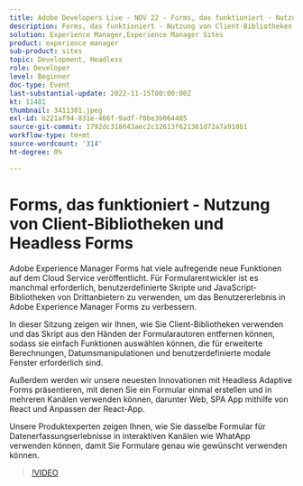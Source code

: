 ```yaml
---
title: Adobe Developers Live - NOV 22 - Forms, das funktioniert - Nutzung von Client-Bibliotheken und Headless Forms
description: Forms, das funktioniert - Nutzung von Client-Bibliotheken und Headless-FormularenAdobe Experience Manager Forms hat viele aufregende neue Funktionen für Cloud Service veröffentlicht. Für Formularentwickler ist es manchmal erforderlich, benutzerdefinierte Skripte und JavaScript-Bibliotheken von Drittanbietern zu nutzen, um das Benutzererlebnis in Adobe Experience Manager Forms zu verbessern. In dieser Sitzung erfahren Sie, wie Sie Client-Bibliotheken verwenden und das Skript von Formularautoren nutzen können, damit sie einfach Funktionen auswählen können, die für erweiterte Berechnungen, Datumsmanipulationen und benutzerdefinierte modale Fenster erforderlich sind. Außerdem werden wir unsere neuesten Innovationen mit Headless Adaptive Forms vorstellen, in denen Sie Autoren einmalig Formulare erstellen und in mehreren Kanälen verwenden, einschließlich Web, SPA App mithilfe von React und Anpassen der React-App. Unsere Produktexperten zeigen Ihnen, wie Sie dasselbe Formular für Datenerfassungserlebnisse in interaktiven Kanälen wie WhatApp verwenden können, damit Sie Formulare genau wie gewünscht verwenden können.
solution: Experience Manager,Experience Manager Sites
product: experience manager
sub-product: sites
topic: Development, Headless
role: Developer
level: Beginner
doc-type: Event
last-substantial-update: 2022-11-15T00:00:00Z
kt: 11481
thumbnail: 3411301.jpeg
exl-id: b221af94-831e-466f-9adf-f0be3b064485
source-git-commit: 1792dc318643aec2c12613f621361d72a7a918b1
workflow-type: tm+mt
source-wordcount: '314'
ht-degree: 0%

---
```


# Forms, das funktioniert - Nutzung von Client-Bibliotheken und Headless Forms

Adobe Experience Manager Forms hat viele aufregende neue Funktionen auf dem Cloud Service veröffentlicht. Für Formularentwickler ist es manchmal erforderlich, benutzerdefinierte Skripte und JavaScript-Bibliotheken von Drittanbietern zu verwenden, um das Benutzererlebnis in Adobe Experience Manager Forms zu verbessern.

In dieser Sitzung zeigen wir Ihnen, wie Sie Client-Bibliotheken verwenden und das Skript aus den Händen der Formularautoren entfernen können, sodass sie einfach Funktionen auswählen können, die für erweiterte Berechnungen, Datumsmanipulationen und benutzerdefinierte modale Fenster erforderlich sind.

Außerdem werden wir unsere neuesten Innovationen mit Headless Adaptive Forms präsentieren, mit denen Sie ein Formular einmal erstellen und in mehreren Kanälen verwenden können, darunter Web, SPA App mithilfe von React und Anpassen der React-App.

Unsere Produktexperten zeigen Ihnen, wie Sie dasselbe Formular für Datenerfassungserlebnisse in interaktiven Kanälen wie WhatApp verwenden können, damit Sie Formulare genau wie gewünscht verwenden können.

>[!VIDEO](https://video.tv.adobe.com/v/3411301/?quality=12&learn=on)
